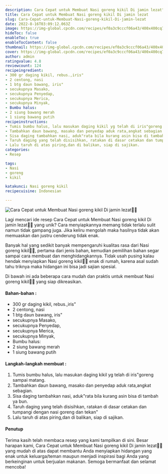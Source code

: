 ```yaml
---
description: Cara Cepat untuk Membuat Nasi goreng kikil Di jamin lezat"
title: Cara Cepat untuk Membuat Nasi goreng kikil Di jamin lezat
slug: Cara-Cepat-untuk-Membuat-Nasi-goreng-kikil-Di-jamin-lezat
date: 2022-8-16T03:09:12.063Z
image: https://img-global.cpcdn.com/recipes/ef0a3c9cccf06a43/400x400cq70/photo.jpg
hideToc: false
enableToc: true
enableTocContent: false
thumbnail: https://img-global.cpcdn.com/recipes/ef0a3c9cccf06a43/400x400cq70/photo.jpg
cover: https://img-global.cpcdn.com/recipes/ef0a3c9cccf06a43/400x400cq70/photo.jpg
author: admin
ratingvalue: 4.8
reviewcount: 124
recipeingredient:
- 300 gr daging kikil, rebus.,iris"
- 2 centong, nasi
- 1 btg daun bawang, iris"
- secukupnya Masako,
- secukupnya Penyedap,
- secukupnya Merica,
- secukupnya Minyak,
- Bumbu halus:
- 2 siung bawang merah
- 1 siung bawang putih
recipeinstructions:
- Tumis bumbu halus, lalu masukan daging kikil yg telah di iris"goreng sampai matang.
- Tambahkan daun bawang, masako dan penyedap aduk rata,angkat sebagian.
- Sisa daging tambahkan nasi, aduk"rata bila kurang asin bisa di tambah ya bun.
- Taruh daging yang telah disisihkan, ratakan di dasar cetakan dan tumpangi dengan nasi goreng dan tekan"
- Lalu taruh di atas piring,dan di balikan, siap di sajikan.
categories:
- Resep

tags:
- Nasi
- goreng
- kikil

katakunci: Nasi goreng kikil
recipecuisine: Indonesian

---
```


![Cara Cepat untuk Membuat Nasi goreng kikil Di jamin lezat👩‍🍳](https://img-global.cpcdn.com/recipes/ef0a3c9cccf06a43/400x400cq70/photo.jpg)

Lagi mencari ide resep Cara Cepat untuk Membuat Nasi goreng kikil Di jamin lezat👩‍🍳 yang unik? Cara menyiapkannya memang tidak terlalu sulit namun tidak gampang juga. Jika keliru mengolah maka hasilnya tidak akan memuaskan dan justru cenderung tidak enak.

Banyak hal yang sedikit banyak mempengaruhi kualitas rasa dari Nasi goreng kikil👩‍🍳, pertama dari jenis bahan, kemudian pemilihan bahan segar sampai cara membuat dan menghidangkannya. Tidak usah pusing kalau hendak menyiapkan Nasi goreng kikil👩‍🍳 enak di rumah, karena asal sudah tahu triknya maka hidangan ini bisa jadi sajian spesial.

Di bawah ini ada beberapa cara mudah dan praktis untuk membuat Nasi goreng kikil👩‍🍳 yang siap dikreasikan.

<!--inarticleads1-->

#### Bahan-bahan :

- 300 gr daging kikil, rebus.,iris"
- 2 centong, nasi
- 1 btg daun bawang, iris"
- secukupnya Masako,
- secukupnya Penyedap,
- secukupnya Merica,
- secukupnya Minyak,
- Bumbu halus:
- 2 siung bawang merah
- 1 siung bawang putih

<!--inarticleads2-->

#### Langkah-langkah membuat :

1. Tumis bumbu halus, lalu masukan daging kikil yg telah di iris"goreng sampai matang.
1. Tambahkan daun bawang, masako dan penyedap aduk rata,angkat sebagian.
1. Sisa daging tambahkan nasi, aduk"rata bila kurang asin bisa di tambah ya bun.
1. Taruh daging yang telah disisihkan, ratakan di dasar cetakan dan tumpangi dengan nasi goreng dan tekan"
1. Lalu taruh di atas piring,dan di balikan, siap di sajikan.

#### Penutup

Terima kasih telah membaca resep yang kami tampilkan di sini. Besar harapan kami, Cara Cepat untuk Membuat Nasi goreng kikil Di jamin lezat👩‍🍳 yang mudah di atas dapat membantu Anda menyiapkan hidangan yang enak untuk keluarga/teman maupun menjadi inspirasi bagi Anda yang berkeinginan untuk berjualan makanan. Semoga bermanfaat dan selamat mencoba!